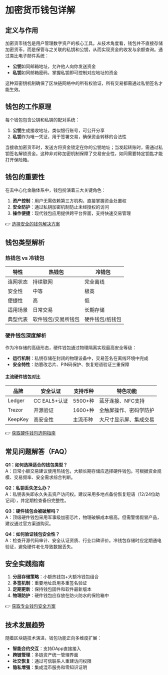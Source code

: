 # 加密货币钱包详解

## 定义与作用
加密货币钱包是用户管理数字资产的核心工具。从技术角度看，钱包并不直接存储加密货币，而是保管与之关联的私钥和公钥，从而实现资金的收发与余额查询。通过类比电子邮件系统：
- **公钥**如同邮箱地址，允许他人向你发送资金
- **私钥**如同邮箱密码，掌握私钥即可控制对应地址的资金

这种双密钥机制确保了区块链网络中的所有权验证，所有交易都需通过私钥签名才能生效。

## 钱包的工作原理
每个钱包包含公钥和私钥的配对系统：
1. **公钥**生成接收地址，类似银行账号，可公开分享
2. **私钥**作为唯一凭证，用于签署交易，确保资金转移的合法性

当接收加密货币时，发送方将资金锁定在你的公钥地址；当发起转账时，需通过私钥签名解锁资金。这种非对称加密机制保障了交易安全性，如同需要特定钥匙才能打开保险箱。

## 钱包的重要性
在去中心化金融体系中，钱包扮演着三大关键角色：
1. **资产控制**：用户无需依赖第三方机构，直接掌握资金处置权
2. **安全防护**：通过私钥加密机制防止未经授权的访问
3. **操作便捷**：现代钱包应用提供跨平台界面，支持快速交易管理

👉 [选择安全的钱包解决方案](https://bit.ly/okx_welcome)

## 钱包类型解析
### 热钱包 vs 冷钱包
| 特性        | 热钱包                | 冷钱包                |
|-------------|-----------------------|-----------------------|
| 连网状态    | 持续联网              | 完全离线              |
| 安全性      | 中等                  | 极高                  |
| 便捷性      | 高                    | 低                    |
| 适用场景    | 日常交易              | 长期存储              |
| 典型代表    | 软件钱包/交易所钱包   | 硬件钱包/纸钱包       |

### 硬件钱包深度解析
作为冷存储的高级形态，硬件钱包通过物理隔离实现最高安全等级：
- **运行机制**：私钥存储在封闭的物理设备中，交易签名在离线环境中完成
- **安全特性**：防篡改芯片、PIN码保护、恢复短语验证三重保障

#### 主流硬件钱包对比
| 品牌       | 安全认证     | 支持币种       | 特色功能               |
|------------|--------------|----------------|------------------------|
| Ledger     | CC EAL5+认证 | 5500+种        | 蓝牙连接、NFC支持      |
| Trezor     | 开源验证     | 1600+种        | 全触屏操作、密码学防护 |
| KeepKey    | 高安全性     | 主流币种       | 大尺寸显示屏、集成交易 |

👉 [获取硬件钱包选购指南](https://bit.ly/okx_welcome)

## 常见问题解答（FAQ）
**Q1：如何选择适合的钱包类型？**  
A：日常小额交易建议使用热钱包，大额长期存储应选择硬件钱包。可根据资金规模、交易频率、安全需求综合判断。

**Q2：私钥丢失怎么办？**  
A：私钥丢失即永久失去资产访问权。建议采用多地点备份恢复短语（12/24位助记词），并定期检查备份完整性。

**Q3：硬件钱包会被破解吗？**  
A：顶级硬件钱包采用军事级加密芯片，物理破解成本极高。但需警惕假冒产品，建议通过官方渠道购买。

**Q4：如何验证钱包安全性？**  
A：检查开源代码审计、安全认证资质、行业口碑评价。冷钱包存储时应定期通电验证，避免硬件老化导致数据丢失。

## 安全实践指南
1. **分层存储策略**：小额热钱包+大额冷钱包组合
2. **多签机制**：重要地址启用多重签名验证
3. **定期更新**：保持钱包固件和软件最新版本
4. **物理防护**：硬件钱包应存放在防火防水的保险箱中

👉 [获取专业钱包安全方案](https://bit.ly/okx_welcome)

## 技术发展趋势
随着区块链技术演进，钱包功能正向多维度扩展：
- **智能合约交互**：支持DApp直接接入
- **跨链管理**：多链资产统一管理界面
- **社交恢复**：通过可信联系人重建访问权限
- **隐私增强**：集成混币服务和零知识证明
